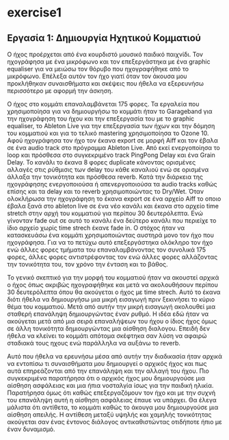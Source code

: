 # exercise1
## Εργασία 1: Δημιουργία Ηχητικού Κομματιού



 Ο ήχος προέρχεται από ένα κουρδιστό μουσικό παιδικό παιχνίδι. Τον ηχογράφησα με ένα μικρόφωνο και τον επεξεργάστηκα με ένα graphic equaliser για να μειώσω τον θόρυβο που ηχογραφήθηκε από το μικρόφωνο. Επέλεξα αυτόν τον ήχο γιατί όταν τον άκουσα μου προκλήθηκαν συναισθήματα και σκέψεις που ήθελα να εξερευνήσω περισσότερο με αφορμή την άσκηση. 
 
 Ο ήχος στο κομμάτι επαναλαμβάνεται 175 φορες. Τα εργαλεία που χρησιμοποίησα για να δημιουργήσω το κομμάτι ήταν το Garageband για την ηχογράφηση του ήχου και την επεξεργασία του με το graphic equaliser, το Ableton Live για την επεξεργασία των ήχων και την δόμηση του κομματιού και για το τελικό mastering χρησιμοποίησα το Ozone 10. Αφού ηχογράφησα τον ήχο τον έκανα export σε μορφή Αiff και τον έβαλα σε ένα audio track στο πρόγραμμα Ableton Live. Από εκεί ενεργοποίησα το loop και πρόσθεσα στο συγκεκριμένο track PingPong Delay και ένα Grain Delay. Το κανάλι το έκανα 8 φορες duplicate κάνοντας ορισμένες αλλαγές στις ρύθμισις των delay του κάθε καναλιού ενώ σε ορισμένα άλλαξα την τονικότητα και πρόσθεσα reverb. Κατά την διάρκεια της ηχογράφησης ενεργοποιούσα ή απενεργοποιούσα τα audio tracks καθώς επίσης και τα delay και το reverb χρησιμοποιώντας το Dry/Wet. Όταν ολοκλήρωσα την ηχογράφηση το έκανα export σε ένα αρχείο Aiff το οποιο έβαλα ξανά στο ableton live σε ένα νέο κανάλι και έκανα στο αρχείο time stretch στην αρχή του κομματιού για περίπου 30 δευτερόλεπτα. Ενώ γίνονταν fade out σε αυτό το κανάλι ένα δεύτερο κανάλι που περιείχε το ίδιο αρχείο χωρίς time strech έκανε fade in. Ο στόχος ήταν να κατασκευάσω ένα κομμάτι χρησιμοποιώντας αυστηρά μονο τον ήχο που ηχογράφησα. Για να το πετύχω αυτό επεξεργάστηκα ολόκληρο τον ήχο ενώ άλλες φορες τμήματα του επαναλαμβάνοντας τον συνολικά 175 φορες, άλλες φορες αντιστρέφοντας τον ενώ άλλες φορες αλλάζοντας την τονικότητα του, τον χρόνο την ένταση και το βάθος.
 
Το γενικό σκεπτικό για την μορφή του κομματιού ήταν να ακουστεί αρχικά ο ήχος όπως ακριβώς ηχογραφήθηκε και μετά να ακολουθήσουν περίπου 30 δευτερόλεπτα όπου θα ακούγεται ο ήχος με time strech. Αυτό το έκανα διότι ήθελα να δημιουργήσω μια μικρή εισαγωγή πριν ξεκινήσει το κύριο θέμα του κομματιού. Μετά από αυτήν την μικρή εισαγωγή ακολουθεί μια σταθερή επανάληψη δημιουργώντας έναν ρυθμό. Η ιδέα εδώ ήταν να ακούγεται μετά από μια σειρά επαναλήψεων του ήχου ο ίδιος ήχος όμως σε άλλη τονικότητα δημιουργώντας μια αίσθηση διαλογου. Επειδή δεν ήθελα να κλείνει το κομμάτι απότομα σκέφτηκα σαν λύση να αφαιρώ σταδιακά τους ηχους ενώ παράλληλα να αυξάνω το reverb.

 Αυτό που ήθελα να ερευνήσω μέσα από αυτήν την διαδικασία ήταν αρχικά να εντοπίσω τι συναισθήματα μου δημιουργεί ο αρχικός ήχος και πως αυτά επηρεάζονται από την επανάληψη και την αλλαγή του ήχου. Πιο συγκεκριμένα παρατήρησα ότι ο αρχικός ήχος μου δημιουργούσε μια αίσθηση ασφάλειας και μια ήπια νοσταλγία ίσως για την παιδική ηλικία. Παρατήρησα όμως ότι καθώς επεξεργαζόμουν τον ήχο και με την συχνή του επανάληψη αυτή η αίσθηση ασφάλειας έπαυε να υπάρχει. Θα έλεγα μάλιστα ότι αντίθετα, το κομμάτι καθώς το άκουγα μου δημιουργούσε μια αίσθηση απειλής. Η αντίθεση μεταξύ υψηλής και χαμηλής τονικότητας ακούγεται σαν ένας έντονος διάλογος αντικαθιστώντας οτιδήποτε ήπιο με έναν δυναμισμό.
